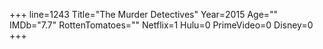 +++
line=1243
Title="The Murder Detectives"
Year=2015
Age=""
IMDb="7.7"
RottenTomatoes=""
Netflix=1
Hulu=0
PrimeVideo=0
Disney=0
+++

